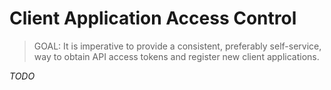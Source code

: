 # Client Application Access Control
> GOAL: It is imperative to provide a consistent, preferably self-service, way to obtain API access tokens and register new client applications.

_TODO_

